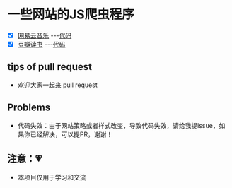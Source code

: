 # 一些网站的JS爬虫程序

- [x] [网易云音乐](https://music.163.com/) ---[代码](/NeteaseCloudMusic)
- [x] [豆瓣读书](https://book.douban.com/) ---[代码](/douban)

## tips of pull request 

- 欢迎大家一起来 pull request 

## Problems

- 代码失效：由于网站策略或者样式改变，导致代码失效，请给我提issue，如果你已经解决，可以提PR，谢谢！

## 注意：💗
- 本项目仅用于学习和交流